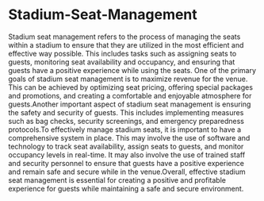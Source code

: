# Stadium-Seat-Management
Stadium seat management refers to the process of managing the seats within a stadium to ensure that they are utilized in the most efficient and effective way possible. This includes tasks such as assigning seats to guests, monitoring seat availability and occupancy, and ensuring that guests have a positive experience while using the seats.
One of the primary goals of stadium seat management is to maximize revenue for the venue. This can be achieved by optimizing seat pricing, offering special packages and promotions, and creating a comfortable and enjoyable atmosphere for guests.Another important aspect of stadium seat management is ensuring the safety and security of guests. This includes implementing measures such as bag checks, security screenings, and emergency preparedness protocols.To effectively manage stadium seats, it is important to have a comprehensive system in place. This may involve the use of software and technology to track seat availability, assign seats to guests, and monitor occupancy levels in real-time. It may also involve the use of trained staff and security personnel to ensure that guests have a positive experience and remain safe and secure while in the venue.Overall, effective stadium seat management is essential for creating a positive and profitable experience for guests while maintaining a safe and secure environment.
